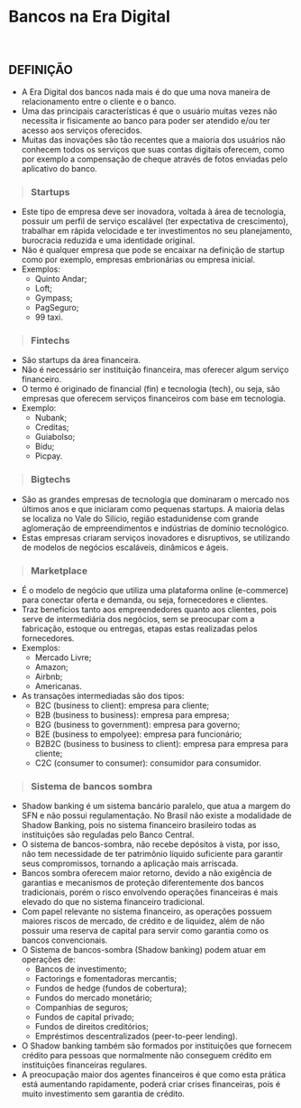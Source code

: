 # Bancos na Era Digital

<br>

## DEFINIÇÃO
* A Era Digital dos bancos nada mais é do que uma nova maneira de relacionamento entre o cliente e o banco. 
* Uma das principais características é que o usuário muitas vezes não necessita ir fisicamente ao banco para poder ser atendido e/ou ter acesso aos serviços oferecidos.
* Muitas das inovações são tão recentes que a maioria dos usuários não conhecem todos os serviços que suas contas digitais oferecem, como por exemplo a compensação de cheque através de fotos enviadas pelo aplicativo do banco.

> ### Startups
* Este tipo de empresa deve ser inovadora, voltada à área de tecnologia, possuir um perfil de serviço escalável (ter expectativa de crescimento), trabalhar em rápida velocidade e ter
investimentos no seu planejamento, burocracia reduzida e uma identidade original. 
* Não é qualquer empresa que pode se encaixar na definição de startup como por exemplo, empresas embrionárias ou empresa inicial.
* Exemplos: 
  - Quinto Andar;
  - Loft;
  - Gympass;
  - PagSeguro;
  - 99 taxi.

> ### Fintechs
* São startups da área financeira. 
* Não é necessário ser instituição financeira, mas oferecer algum serviço financeiro. 
* O termo é originado de financial (fin) e tecnologia (tech), ou seja, são empresas que oferecem serviços financeiros com base em tecnologia. 
* Exemplo: 
  - Nubank;
  - Creditas;
  - Guiabolso;
  - Bidu; 
  - Picpay.

> ### Bigtechs
* São as grandes empresas de tecnologia que dominaram o mercado nos últimos anos e que iniciaram como pequenas startups. A maioria delas se localiza no Vale do Silício, região
estadunidense com grande aglomeração de empreendimentos e indústrias de domínio tecnológico. 
* Estas empresas criaram serviços inovadores e disruptivos, se utilizando de modelos de negócios escaláveis, dinâmicos e ágeis.

> ### Marketplace
* É o modelo de negócio que utiliza uma plataforma online (e-commerce) para conectar oferta e demanda, ou seja, fornecedores e clientes.
* Traz benefícios tanto aos empreendedores quanto aos clientes, pois serve de intermediária dos negócios, sem se preocupar com a fabricação, estoque ou entregas, etapas estas realizadas pelos fornecedores. 
* Exemplos: 
  - Mercado Livre;
  - Amazon;
  - Airbnb;
  - Americanas.
* As transações intermediadas são dos tipos:
  - B2C (business to client): empresa para cliente;
  - B2B (business to business): empresa para empresa;
  - B2G (business to government): empresa para governo;
  - B2E (business to empolyee): empresa para funcionário;
  - B2B2C (business to business to client): empresa para empresa para cliente;
  - C2C (consumer to consumer): consumidor para consumidor.

> ### Sistema de bancos sombra 
* Shadow banking é um sistema bancário paralelo, que atua a margem do SFN e não possui regulamentação. No Brasil não existe a modalidade de Shadow Banking, pois no sistema financeiro brasileiro todas as instituições são reguladas pelo Banco Central. 
* O sistema de bancos-sombra, não recebe depósitos à vista, por isso, não tem necessidade de ter patrimônio líquido suficiente para garantir seus compromissos, tornando a aplicação mais arriscada.
* Bancos sombra oferecem maior retorno, devido a não exigência de garantias e mecanismos de proteção diferentemente dos bancos tradicionais, porém o risco envolvendo operações financeiras é mais elevado do que no sistema financeiro tradicional.
* Com papel relevante no sistema financeiro, as operações possuem maiores riscos de mercado, de crédito e de liquidez, além de não possuir uma reserva de capital para servir como garantia como os bancos convencionais.
* O Sistema de bancos-sombra (Shadow banking) podem atuar em operações de:
  - Bancos de investimento;
  - Factorings e fomentadoras mercantis;
  - Fundos de hedge (fundos de cobertura);
  - Fundos do mercado monetário;
  - Companhias de seguros;
  - Fundos de capital privado;
  - Fundos de direitos creditórios;
  - Empréstimos descentralizados (peer-to-peer lending).
* O Shadow banking também são formados por instituições que fornecem crédito para pessoas que normalmente não conseguem crédito em instituições financeiras regulares.
* A preocupação maior dos agentes financeiros é que como esta prática está aumentando rapidamente, poderá criar crises financeiras, pois é muito investimento sem garantia de crédito. 